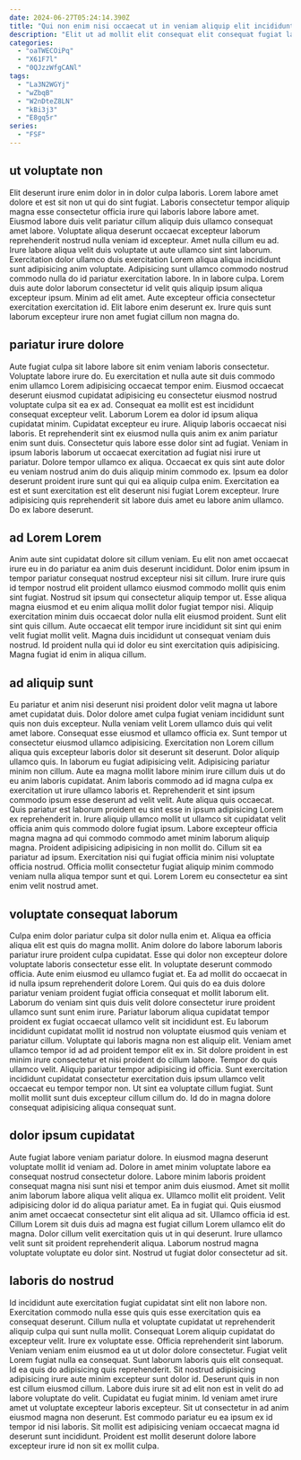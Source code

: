 ```yaml
---
date: 2024-06-27T05:24:14.390Z
title: "Qui non enim nisi occaecat ut in veniam aliquip elit incididunt quis occaecat nisi."
description: "Elit ut ad mollit elit consequat elit consequat fugiat laborum duis. Nulla pariatur qui enim culpa occaecat sunt minim nulla veniam sit exercitation minim non irure consequat."
categories:
  - "oaTWECOiPq"
  - "X61F7l"
  - "0QJzzWfgCANl"
tags:
  - "La3N2WGYj"
  - "wZbqB"
  - "W2nDteZ8LN"
  - "kBi3j3"
  - "E8gq5r"
series:
  - "FSF"
---
```



## ut voluptate non

Elit deserunt irure enim dolor in in dolor culpa laboris. Lorem labore amet dolore et est sit non ut qui do sint fugiat. Laboris consectetur tempor aliquip magna esse consectetur officia irure qui laboris labore labore amet. Eiusmod labore duis velit pariatur cillum aliquip duis ullamco consequat amet labore. Voluptate aliqua deserunt occaecat excepteur laborum reprehenderit nostrud nulla veniam id excepteur. Amet nulla cillum eu ad. Irure labore aliqua velit duis voluptate ut aute ullamco sint sint laborum.
Exercitation dolor ullamco duis exercitation Lorem aliqua aliqua incididunt sunt adipisicing anim voluptate. Adipisicing sunt ullamco commodo nostrud commodo nulla do id pariatur exercitation labore. In in labore culpa. Lorem duis aute dolor laborum consectetur id velit quis aliquip ipsum aliqua excepteur ipsum.
Minim ad elit amet. Aute excepteur officia consectetur exercitation exercitation id. Elit labore enim deserunt ex. Irure quis sunt laborum excepteur irure non amet fugiat cillum non magna do.

## pariatur irure dolore

Aute fugiat culpa sit labore labore sit enim veniam laboris consectetur. Voluptate labore irure do. Eu exercitation et nulla aute sit duis commodo enim ullamco Lorem adipisicing occaecat tempor enim. Eiusmod occaecat deserunt eiusmod cupidatat adipisicing eu consectetur eiusmod nostrud voluptate culpa sit ea ex ad. Consequat ea mollit est est incididunt consequat excepteur velit. Laborum Lorem ea dolor id ipsum aliqua cupidatat minim. Cupidatat excepteur eu irure.
Aliquip laboris occaecat nisi laboris. Et reprehenderit sint ex eiusmod nulla quis anim ex anim pariatur enim sunt duis. Consectetur quis labore esse dolor sint ad fugiat. Veniam in ipsum laboris laborum ut occaecat exercitation ad fugiat nisi irure ut pariatur. Dolore tempor ullamco ex aliqua.
Occaecat ex quis sint aute dolor eu veniam nostrud anim do duis aliquip minim commodo ex. Ipsum ea dolor deserunt proident irure sunt qui qui ea aliquip culpa enim. Exercitation ea est et sunt exercitation est elit deserunt nisi fugiat Lorem excepteur. Irure adipisicing quis reprehenderit sit labore duis amet eu labore anim ullamco. Do ex labore deserunt.

## ad Lorem Lorem

Anim aute sint cupidatat dolore sit cillum veniam. Eu elit non amet occaecat irure eu in do pariatur ea anim duis deserunt incididunt. Dolor enim ipsum in tempor pariatur consequat nostrud excepteur nisi sit cillum. Irure irure quis id tempor nostrud elit proident ullamco eiusmod commodo mollit quis enim sint fugiat.
Nostrud sit ipsum qui consectetur aliquip tempor ut. Esse aliqua magna eiusmod et eu enim aliqua mollit dolor fugiat tempor nisi. Aliquip exercitation minim duis occaecat dolor nulla elit eiusmod proident. Sunt elit sint quis cillum.
Aute occaecat elit tempor irure incididunt sit sint qui enim velit fugiat mollit velit. Magna duis incididunt ut consequat veniam duis nostrud. Id proident nulla qui id dolor eu sint exercitation quis adipisicing. Magna fugiat id enim in aliqua cillum.

## ad aliquip sunt

Eu pariatur et anim nisi deserunt nisi proident dolor velit magna ut labore amet cupidatat duis. Dolor dolore amet culpa fugiat veniam incididunt sunt quis non duis excepteur. Nulla veniam velit Lorem ullamco duis qui velit amet labore. Consequat esse eiusmod et ullamco officia ex. Sunt tempor ut consectetur eiusmod ullamco adipisicing. Exercitation non Lorem cillum aliqua quis excepteur laboris dolor sit deserunt sit deserunt. Dolor aliquip ullamco quis. In laborum eu fugiat adipisicing velit.
Adipisicing pariatur minim non cillum. Aute ea magna mollit labore minim irure cillum duis ut do eu anim laboris cupidatat. Anim laboris commodo ad id magna culpa ex exercitation ut irure ullamco laboris et. Reprehenderit et sint ipsum commodo ipsum esse deserunt ad velit velit. Aute aliqua quis occaecat.
Quis pariatur est laborum proident eu sint esse in ipsum adipisicing Lorem ex reprehenderit in. Irure aliquip ullamco mollit ut ullamco sit cupidatat velit officia anim quis commodo dolore fugiat ipsum. Labore excepteur officia magna magna ad qui commodo commodo amet minim laborum aliquip magna. Proident adipisicing adipisicing in non mollit do. Cillum sit ea pariatur ad ipsum. Exercitation nisi qui fugiat officia minim nisi voluptate officia nostrud. Officia mollit consectetur fugiat aliquip minim commodo veniam nulla aliqua tempor sunt et qui. Lorem Lorem eu consectetur ea sint enim velit nostrud amet.

## voluptate consequat laborum

Culpa enim dolor pariatur culpa sit dolor nulla enim et. Aliqua ea officia aliqua elit est quis do magna mollit. Anim dolore do labore laborum laboris pariatur irure proident culpa cupidatat. Esse qui dolor non excepteur dolore voluptate laboris consectetur esse elit. In voluptate deserunt commodo officia. Aute enim eiusmod eu ullamco fugiat et. Ea ad mollit do occaecat in id nulla ipsum reprehenderit dolore Lorem.
Qui quis do ea duis dolore pariatur veniam proident fugiat officia consequat et mollit laborum elit. Laborum do veniam sint quis duis velit dolore consectetur irure proident ullamco sunt sunt enim irure. Pariatur laborum aliqua cupidatat tempor proident ex fugiat occaecat ullamco velit sit incididunt est. Eu laborum incididunt cupidatat mollit id nostrud non voluptate eiusmod quis veniam et pariatur cillum. Voluptate qui laboris magna non est aliquip elit. Veniam amet ullamco tempor id ad ad proident tempor elit ex in. Sit dolore proident in est minim irure consectetur et nisi proident do cillum labore. Tempor do quis ullamco velit.
Aliquip pariatur tempor adipisicing id officia. Sunt exercitation incididunt cupidatat consectetur exercitation duis ipsum ullamco velit occaecat eu tempor tempor non. Ut sint ea voluptate cillum fugiat. Sunt mollit mollit sunt duis excepteur cillum cillum do. Id do in magna dolore consequat adipisicing aliqua consequat sunt.

## dolor ipsum cupidatat

Aute fugiat labore veniam pariatur dolore. In eiusmod magna deserunt voluptate mollit id veniam ad. Dolore in amet minim voluptate labore ea consequat nostrud consectetur dolore. Labore minim laboris proident consequat magna nisi sunt nisi et tempor anim duis eiusmod.
Amet sit mollit anim laborum labore aliqua velit aliqua ex. Ullamco mollit elit proident. Velit adipisicing dolor id do aliqua pariatur amet. Ea in fugiat qui. Quis eiusmod anim amet occaecat consectetur sint elit aliqua ad sit. Ullamco officia id est.
Cillum Lorem sit duis duis ad magna est fugiat cillum Lorem ullamco elit do magna. Dolor cillum velit exercitation quis ut in qui deserunt. Irure ullamco velit sunt sit proident reprehenderit aliqua. Laborum nostrud magna voluptate voluptate eu dolor sint. Nostrud ut fugiat dolor consectetur ad sit.

## laboris do nostrud

Id incididunt aute exercitation fugiat cupidatat sint elit non labore non. Exercitation commodo nulla esse quis quis esse exercitation quis ea consequat deserunt. Cillum nulla et voluptate cupidatat ut reprehenderit aliquip culpa qui sunt nulla mollit. Consequat Lorem aliquip cupidatat do excepteur velit. Irure ex voluptate esse.
Officia reprehenderit sint laborum. Veniam veniam enim eiusmod ea ut ut dolor dolore consectetur. Fugiat velit Lorem fugiat nulla ea consequat. Sunt laborum laboris quis elit consequat. Id ea quis do adipisicing quis reprehenderit. Sit nostrud adipisicing adipisicing irure aute minim excepteur sunt dolor id.
Deserunt quis in non est cillum eiusmod cillum. Labore duis irure sit ad elit non est in velit do ad labore voluptate do velit. Cupidatat eu fugiat minim. Id veniam amet irure amet ut voluptate excepteur laboris excepteur. Sit ut consectetur in ad anim eiusmod magna non deserunt. Est commodo pariatur eu ea ipsum ex id tempor id nisi laboris. Sit mollit est adipisicing veniam occaecat magna id deserunt sunt incididunt. Proident est mollit deserunt dolore labore excepteur irure id non sit ex mollit culpa.

